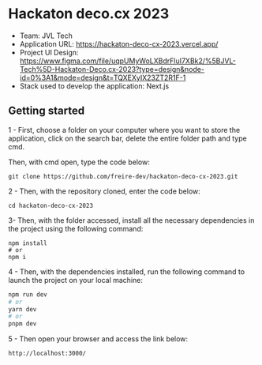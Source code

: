 # Hackaton deco.cx 2023

- Team: JVL Tech
- Application URL: https://hackaton-deco-cx-2023.vercel.app/
- Project UI Design: https://www.figma.com/file/uqpUMyWoLXBdrFluI7XBk2/%5BJVL-Tech%5D-Hackaton-Deco.cx-2023?type=design&node-id=0%3A1&mode=design&t=TQXEXyIX23ZT2R1F-1
- Stack used to develop the application: Next.js

## Getting started

1 - First, choose a folder on your computer where you want to store the application, click on the search bar, delete the entire folder path and type cmd.

Then, with cmd open, type the code below:

```
git clone https://github.com/freire-dev/hackaton-deco-cx-2023.git
```

2 - Then, with the repository cloned, enter the code below:

```
cd hackaton-deco-cx-2023
```

3- Then, with the folder accessed, install all the necessary dependencies in the project using the following command:

```
npm install
# or
npm i
```

4 - Then, with the dependencies installed, run the following command to launch the project on your local machine:

```bash
npm run dev
# or
yarn dev
# or
pnpm dev
```

5 - Then open your browser and access the link below:

```
http://localhost:3000/
```